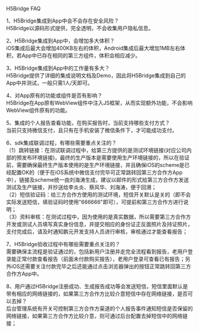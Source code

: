 H5Bridge FAQ 

1、H5Bridge集成到App中会不会存在安全风险？  
   H5Bridge以源码形式提供，完全透明，不会收集用户隐私信息。 

2、H5Bridge集成到App中，会增加多大体积？  
   iOS集成后最大会增加400KB左右的体积，Android集成后最大增加1MB左右体积，若App中已存在相同的第三方组件，体积会相应减少。  

3、H5Bridge集成到App中的工作量有多大？  
   H5Bridge提供了详细的集成说明文档及Demo，因此将H5Bridge集成到自己的App中并测试，一般只需1人/天即可。  

4、对App原有的功能或组件是否有影响？  
   H5Bridge在App原有WebView组件中注入JS框架，从而实现额外功能，不会影响WebView组件原有的功能。  

5、集成的个人报告查看功能，在购买报告时，当前支持哪些支付方式？  
   当前只支持微信支付，且只有在手机安装了微信条件下，才可能成功支付。  
   
6、sdk集成联调过程，有哪些需要重点关注的？  
   （1）跳转链接：在测试联调过程中，给第三方提供的是测试环境链接(对应公司内部的预发布环境链接)，最终的生产版本是需要使用生产环境链接的，所以在验证前，需要确保最终生产版本使用的是生产环境链接，并且确保iOS的scheme是已经配置OK的（便于在iOS系统中微信支付完毕可正常跳转回第三方合作方App中），链接及scheme统一由刘海涛生成，建议以邮件的形式给第三方合作方发送测试及生产链接，并抄送给李炎炎、蔡风华、刘海涛，便于回溯；  
   （2）短信验证码：给三方合作方使用的测试环境，短信开关默认是关的（即不会实际发送短信，填验证码时使用"666666"即可），可提前和第三方合作方进行说明；  
   （3）资料审核：在测试过程中，因为使用的是真实数据，所以需要第三方合作方开发或测试人员填写真实身份信息，并提交相应的身份证正反面照片及持证照片，支付完成后，请及时通知鹏元开发支持人员进行审核，审核通过才能查看报告；  
 
7、H5Bridge验收过程中有哪些需要重点关注的？  
   需要确保主流程是验证通过的，包括新用户注册并走完全流程看到报告，老用户登录能正常付款查看报告（前面未付款购买报告），老用户登录可查看已有报告；另外iOS还需要关注付款完毕之后还能通过点击浏览器弹出的按钮正常跳转回第三方合作方App中。  
   
8、用户通过H5Bridge注册成功、生成报告成功等会发送短信，短信里面默认是带有相应的网络链接的，如果第三方合作方比较介意短信中存在网络链接，是否可以去掉？  
   后台管理系统有开关可控制第三方合作方渠道的个人报告事件通知短信是否保留的网络链接，如果第三方合作方比较介意，则可通过后台配置去掉短信中的网络链接；  
     